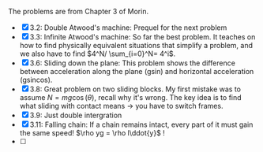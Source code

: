 The problems are from Chapter 3 of Morin.

- [x] 3.2: Double Atwood's machine: Prequel for the next problem
- [x] 3.3: Infinite Atwood's machine: So far the best problem. It teaches on how to find physically equivalent situations that simplify a problem, and we also have to find $4^N/ \sum_{i=0}^N= 4^i$.
- [x] 3.6: Sliding down the plane: This problem shows the difference between acceleration along the plane (gsin) and horizontal acceleration (gsincos).
- [x] 3.8: Great problem on two sliding blocks. My first mistake was to assume $N = mg\cos(\theta)$, recall why it's wrong. The key idea is to find what sliding with contact means $\rightarrow$ you have to switch frames. 
- [x] 3.9: Just double intergration
- [x] 3.11: Falling chain: If a chain remains intact, every part of it must gain the same speed! $\rho yg = \rho l\ddot{y}$ !
- [ ] 